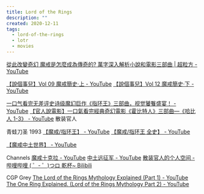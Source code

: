 ```yaml
---
title: Lord of the Rings
description: ""
created: 2020-12-11
tags:
  - lord-of-the-rings
  - lotr
  - movies
---
```


[從此改變奇幻 魔戒是怎麼成為傳奇的? 萬字深入解析小說和電影三部曲 | 超粒方 - YouTube](https://www.youtube.com/watch?v=5Lpxo6OaOcE)

[【說個事兒】Vol 09 魔戒簡史·上 - YouTube](https://www.youtube.com/watch?v=jRqUBh9pKYA)
[【說個事兒】Vol 12 魔戒簡史·下 - YouTube](https://www.youtube.com/watch?v=j0km_FV9qlU)

[一口气看完无差评史诗级魔幻巨作《指环王》三部曲，视觉饕餮盛宴！ - YouTube](https://www.youtube.com/watch?v=8Vd1VOCZawQ)
[【官人說電影】一口氣看完經典奇幻電影《霍比特人》三部曲—《哈比人 1-3》 - YouTube](https://www.youtube.com/watch?v=2AAGY9FcLIo) 散装官人

青蛙刀圣 1993
[【魔戒/指环王】 - YouTube](https://www.youtube.com/playlist?list=PLg45KLfneaCTJhBPv6CpHAFCtIqKcxQRu)
[【魔戒/指环王 全史】 - YouTube](https://www.youtube.com/playlist?list=PLg45KLfneaCTmpGMdgmCyApV6D9hIMiuA)

[【魔戒中土世界】 - YouTube](https://www.youtube.com/playlist?list=PL4Kt3ngY0fjlrrVp9luPTotIvjnbPpDxm)

Channels
[魔戒十克拉 - YouTube](https://www.youtube.com/channel/UC-ibZNRhTa-aT-Zrhzqwnmw)
[中土远征军 - YouTube](https://www.youtube.com/channel/UCvIqA0oXqhFBYM5cG7_i-9w)
[散装官人的个人空间 - 哔哩哔哩 ( ゜- ゜)つロ 乾杯~ Bilibili](https://space.bilibili.com/40545158/channel/detail?cid=79743)

CGP Grey
[The Lord of the Rings Mythology Explained (Part 1) - YouTube](https://www.youtube.com/watch?v=YxgsxaFWWHQ)
[The One Ring Explained. (Lord of the Rings Mythology Part 2) - YouTube](https://www.youtube.com/watch?v=WKU0qDpu3AM)
